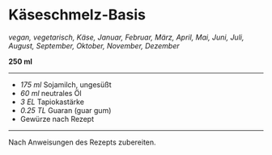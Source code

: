 # Käseschmelz-Basis

*vegan, vegetarisch, Käse, Januar, Februar, März, April, Mai, Juni, Juli, August, September, Oktober, November, Dezember*

**250 ml**

---

- *175 ml* Sojamilch, ungesüßt
- *60 ml* neutrales Öl
- *3 EL* Tapiokastärke
- *0.25 TL* Guaran (guar gum)
- Gewürze nach Rezept

---

Nach Anweisungen des Rezepts zubereiten.
